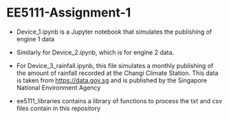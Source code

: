 # EE5111-Assignment-1

- Device_1.ipynb is a Jupyter notebook that simulates the publishing of engine 1 data

- Similarly for Device_2.ipynb, which is for engine 2 data.

- For Device_3_rainfall.ipynb, this file simulates a monthly publishing of the amount of rainfall recorded at the Changi Climate Station. This data is taken from https://data.gov.sg and is published by the Singapore National Environment Agency

- ee5111_libraries contains a library of functions to process the txt and csv files contain in this repository
